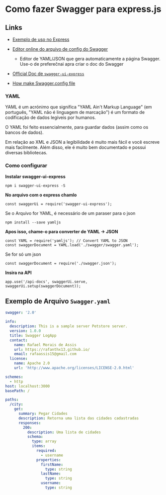 # Como fazer Swagger para express.js

## Links

+ [Exemplo de uso no Express ](https://blog.cloudboost.io/adding-swagger-to-existing-node-js-project-92a6624b855b)

+ [Editor online do arquivo de config do Swagger](http://editor.swagger.io/)
  - Editor de YAML/JSON que gera automaticamente a página Swagger. Use-o de prefereĉnai apra criar o doc do Swagger

+ [Official Doc de `swagger-ui-express`](https://www.npmjs.com/package/swagger-ui-express)

+ [How make Swagger.config file](https://apihandyman.io/writing-openapi-swagger-specification-tutorial-part-1-introduction/)

### YAML

YAML é um acrónimo que significa "YAML Ain't Markup Language" (em português, "YAML não é linguagem de marcação") é um formato de codificação de dados legíveis por humanos.

O YAML foi feito essencialmente, para guardar dados (assim como os bancos de dados).

Em relação ao XML e JSON a legibilidade é muito mais fácil e você escreve mais facilmente. Além disso, ele é muito bem documentado e possui diversas bibliotecas.

### Como configurar

**Instalar swagger-ui-express**
````
npm i swagger-ui-express -S
````

**No arquivo com o express chamlo**
````
const swaggerUi = require('swagger-ui-express');

````
Se o Arquivo for YAML, é necessário de um paraser para o json 

````
npm install --save yamljs
````

**Apos isso, chame-o para converter de YAML -> JSON**
````
const YAML = require('yamljs'); // Convert YAML to JSON
const swaggerDocument = YAML.load('./swagger/swagger.yaml');

````
Se for só um json
````
const swaggerDocument = require('./swagger.json');
````

**Insira na API**

````
app.use('/api-docs', swaggerUi.serve, swaggerUi.setup(swaggerDocument));
````

## Exemplo de Arquivo `Swagger.yaml`

````yaml
swagger: '2.0'

info:
  description: This is a sample server Petstore server.
  version: 1.0.0
  title: Swagger LogApp
  contact:
    name: Rafael Morais de Assis
    url: https://rafanthx13.github.io/
    email: rafaassis15@gmail.com
  license:
    name: Apache 2.0
    url: 'http://www.apache.org/licenses/LICENSE-2.0.html'

schemes:
  - http
host: localhost:3000
basePath: /

paths:
  /city:
    get:
      summary: Pegar Cidades
      description: Retorna uma lista das cidades cadastradas
      responses:
        200:
          description: Uma lista de cidades
          schema:
            type: array
            items:
              required:
                - username
              properties:
                firstName:
                  type: string
                lastName:
                  type: string
                username:
                  type: string
````